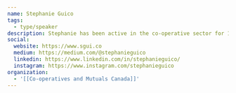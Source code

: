 ```yaml
---
name: Stephanie Guico
tags:
  - type/speaker
description: Stephanie has been active in the co-operative sector for 15 years, serving as Vice-President of Canada's apex association (Co-operatives and Mutuals Canada, 2019-2021) and representing it on the board of Cooperativas Americas. As a co-operative developer, she is dedicated to leveraging the co-operative business model to restore worker dignity and agency. She has been on the development team of a number of platform co-operatives, including Up & Go in NYC, and collaborated with SMart Belgium to duplicate the model in Quebec. She is also dedicated to ensuring the cooperative business model remains relevant in a changing world of work, and has collaborated with partners in Quebec to review legislation, securities law and strengthen ecosystems to receive next generation, digital-first co-ops.
social:
  website: https://www.sgui.co
  medium: https://medium.com/@stephanieguico
  linkedin: https://www.linkedin.com/in/stephanieguico/
  instagram: https://www.instagram.com/stephanieguico
organization:
  - '[[Co-operatives and Mutuals Canada]]'
---
```

